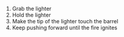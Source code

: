 1. Grab the lighter
2. Hold the lighter
3. Make the tip of the lighter touch the barrel
4. Keep pushing forward until the fire ignites

